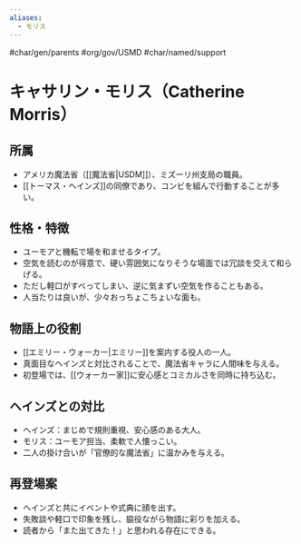```yaml
---
aliases:
  - モリス
---
```

#char/gen/parents #org/gov/USMD #char/named/support 
# キャサリン・モリス（Catherine Morris）

## 所属
- アメリカ魔法省（[[魔法省|USDM]]）、ミズーリ州支局の職員。  
- [[トーマス・ヘインズ]]の同僚であり、コンビを組んで行動することが多い。  

## 性格・特徴
- ユーモアと機転で場を和ませるタイプ。  
- 空気を読むのが得意で、硬い雰囲気になりそうな場面では冗談を交えて和らげる。  
- ただし軽口がすべってしまい、逆に気まずい空気を作ることもある。  
- 人当たりは良いが、少々おっちょこちょいな面も。  

## 物語上の役割
- [[エミリー・ウォーカー|エミリー]]を案内する役人の一人。  
- 真面目なヘインズと対比されることで、魔法省キャラに人間味を与える。  
- 初登場では、[[ウォーカー家]]に安心感とコミカルさを同時に持ち込む。  

## ヘインズとの対比
- ヘインズ：まじめで規則重視、安心感のある大人。  
- モリス：ユーモア担当、柔軟で人懐っこい。  
- 二人の掛け合いが「官僚的な魔法省」に温かみを与える。  

## 再登場案
- ヘインズと共にイベントや式典に顔を出す。  
- 失敗談や軽口で印象を残し、脇役ながら物語に彩りを加える。  
- 読者から「また出てきた！」と思われる存在にできる。  
